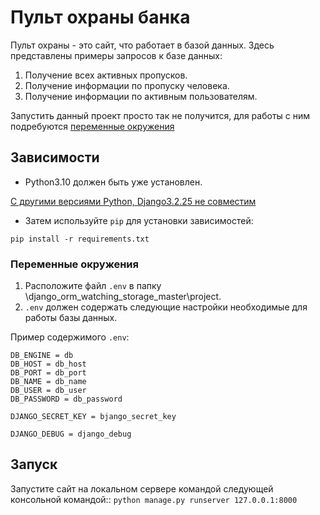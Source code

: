 # Пульт охраны банка

Пульт охраны - это сайт, что работает в  базой данных. Здесь представлены примеры запросов к базе данных: 

1. Получение всех активных пропусков.
2. Получение информации по пропуску человека.
3. Получение информации по активным пользователям.

Запустить данный проект просто так не получится, для работы с ним подребуются [переменные окружения]()

## Зависимости

- Python3.10 должен быть уже установлен. 

[С другими версиями Python, Django3.2.25 не совместим](https://docs.djangoproject.com/en/4.0/faq/install/#what-python-version-can-i-use-with-django)

- Затем используйте `pip` для установки зависимостей:

```pip install -r requirements.txt```

### Переменные окружения

1. Расположите файл `.env` в папку \django_orm_watching_storage_master\project.
2. `.env` должен содержать следующие настройки необходимые для работы базы данных.

Пример содержимого `.env`:
```
DB_ENGINE = db 
DB_HOST = db_host
DB_PORT = db_port
DB_NAME = db_name
DB_USER = db_user
DB_PASSWORD = db_password

DJANGO_SECRET_KEY = bjango_secret_key

DJANGO_DEBUG = django_debug
```
## Запуск

Запустите сайт на локальном сервере командой следующей консольной командой::
```python manage.py runserver 127.0.0.1:8000 ```